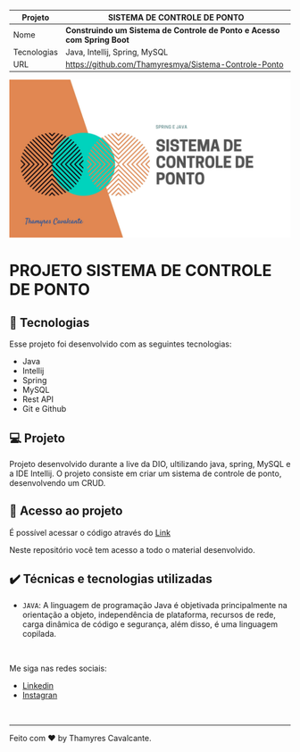 
| Projeto | SISTEMA DE CONTROLE DE PONTO  |
| -------------  |--------------------------------|
| Nome        | **Construindo um Sistema de Controle de Ponto e Acesso com Spring Boot**  
| Tecnologias | Java, Intellij, Spring, MySQL          
| URL         | https://github.com/Thamyresmya/Sistema-Controle-Ponto


![](geral/Capa.jpg)


# PROJETO SISTEMA DE CONTROLE DE PONTO 


## 🚀 Tecnologias

Esse projeto foi desenvolvido com as seguintes tecnologias:

- Java
- Intellij
- Spring
- MySQL
- Rest API
- Git e Github


## 💻 Projeto

Projeto desenvolvido durante a live da DIO, ultilizando java, spring, MySQL e a IDE Intellij. O projeto consiste em criar um sistema de controle de ponto, desenvolvendo um CRUD. 


## 📁 Acesso ao projeto

É possível acessar o código através do [Link](https://github.com/Thamyresmya/Sistema-Controle-Ponto)

Neste repositório você tem acesso a todo o material desenvolvido.


## ✔️ Técnicas e tecnologias utilizadas

- `JAVA`:  A linguagem de programação Java é objetivada principalmente na orientação a objeto, independência de plataforma, recursos de rede, carga dinâmica de código e segurança, além disso, é uma linguagem copilada.

<br>


Me siga nas redes sociais:
- [Linkedin](https://www.linkedin.com/in/thamyrescavalcante/)
- [Instagran](https://www.instagram.com/thamyres__cavalcante/)

<br>

---

Feito com ♥ by Thamyres Cavalcante.